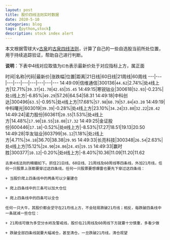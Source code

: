 ```yaml
---
layout: post
title: 股价四线法则实时数据
date: 2020-5-10
categories: blog
tags: [python,stock]
description: stock index alert
---
```



本文根据雪球大v[古泉](https://xueqiu.com/u/7148646888)的[古泉四线法则](https://xueqiu.com/7148646888/130498192)，计算了自己的一些自选股当前所处位置，用于持续追踪验证，帮助自己进行判断。

**说明**：下表中4线对应取值为`红色`表示最新价处于对应指标上方，属正面

时间|名称|代码|最新价|涨跌幅|位置|距离|21日线|60日线|21周线|60周线
---|---|---|---|---|---|---|---|---
14:49:09|信维通信|300136|`44.62`|2.74%|处`4`线上方|12.71%|`39.37`|`41.70`|`42.65`|`35.45`
14:49:15|寒锐钴业|300618|`52.93`|-0.23%|处`1`线上方|-6.85%|`49.29`|57.26|64.54|58.31
14:49:18|中科创达|300496|`63.5`|-0.95%|处`4`线上方|17.68%|`57.98`|`60.79`|`57.84`|`43.20`
14:49:19|中科曙光|603019|`39.39`|-0.28%|处`4`线上方|23.10%|`34.24`|`33.80`|`32.22`|`28.42`
14:49:24|诺力股份|603611|`20.55`|1.53%|处`4`线上方|14.48%|`17.90`|`18.55`|`18.08`|`17.32`
14:49:25|金证股份|600446|`17.18`|-0.52%|处`0`线上方|-8.53%|17.27|18.51|19.13|20.50
14:49:28|华友钴业|603799|`36.12`|1.18%|处`2`线上方|4.71%|`34.18`|36.70|38.38|`29.95`
14:49:33|长亮科技|300348|`26.54`|2.63%|处`4`线上方|15.12%|`24.90`|`24.86`|`24.45`|`19.15`
14:49:33|赢时胜|300377|`10.12`|-0.20%|处`0`线上方|-8.40%|10.36|11.09|11.20|11.62

```
古泉4线法则的精髓如下。抓住21日线、60日线、21周线及60周线等四条线，外加21月线，任何一只股票上涨都要穿过这四条线，任何一只股票要想爆雷也要先下穿过这四条线：

+ 当股价爬上四条线中的两条可以少量建仓

+ 爬上四条线中的三条可以加大仓位

+ 爬上四条线中的四条可以全仓

任何一只大牛，其股价都会坚守在21月线上方，不会轻易跌破21月线；相反，每跌破四条线中一条就减一些仓位：

+ 21周线可做为多空分水岭及警戒线，股价在21周线及60周线下方就要十分慎重，多看少做

+ 跌破全部四条线就要大幅减仓，甚至清仓，一旦跌破21月线，清仓观望
```
